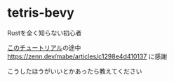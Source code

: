 # tetris-bevy
Rustを全く知らない初心者  

[このチュートリアル](https://makibishi.ninja/bevy_tetris/)の途中  
https://zenn.dev/mabe/articles/c1298e4d410137 に感謝

こうしたほうがいいとかあったら教えてください